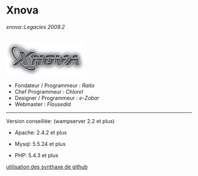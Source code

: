 Xnova
=======

###### xnova::Legacies 2009.2
[![Xnova](images/xnova.png)](http://wootook.org)

- Fondateur / Programmeur : _Raito_
- Chef Programmeur : _Chlorel_
- Designer / Programmeur : _e-Zobar_
- Webmaster : _Flousedid_
	
---

Version conseillée: (wampserver 2.2 et plus)

- Apache: 2.4.2 et plus

- Mysql: 5.5.24 et plus

- PHP: 5.4.3 et plus

[utilisation des synthaxe de github ](https://github.com/adam-p/markdown-here/wiki/Markdown-Cheatsheet)
